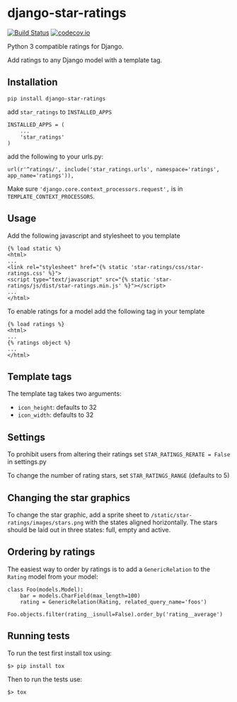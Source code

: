 # django-star-ratings

[![Build Status](https://travis-ci.org/wildfish/django-star-ratings.svg)](https://travis-ci.org/wildfish/django-star-ratings)
[![codecov.io](http://codecov.io/github/wildfish/django-star-ratings/coverage.svg?branch=master)](http://codecov.io/github/wildfish/django-star-ratings?branch=master)

Python 3 compatible ratings for Django.

Add ratings to any Django model with a template tag.


## Installation

`pip install django-star-ratings`

add `star_ratings` to `INSTALLED_APPS`

    INSTALLED_APPS = (
        ...
        'star_ratings'
    )

add the following to your urls.py:

    url(r'^ratings/', include('star_ratings.urls', namespace='ratings', app_name='ratings')),


Make sure `'django.core.context_processors.request',` is in `TEMPLATE_CONTEXT_PROCESSORS`.


## Usage

Add the following javascript and stylesheet to you template
    
    {% load static %}
    <html>
    ...
    <link rel="stylesheet" href="{% static 'star-ratings/css/star-ratings.css' %}">
    <script type="text/javascript" src="{% static 'star-ratings/js/dist/star-ratings.min.js' %}"></script>
    ...
    </html>


To enable ratings for a model add the following tag in your template

    {% load ratings %}
    <html>
    ...
    {% ratings object %}
    ...
    </html>
    

## Template tags

The template tag takes two arguments:

*  `icon_height`: defaults to 32
*  `icon_width`: defaults to 32 

    
## Settings

To prohibit users from altering their ratings set `STAR_RATINGS_RERATE = False` in settings.py

To change the number of rating stars, set `STAR_RATINGS_RANGE` (defaults to 5)


## Changing the star graphics

To change the star graphic, add a sprite sheet to `/static/star-ratings/images/stars.png` with the states aligned horizontally.
The stars should be laid out in three states: full, empty and active.


## Ordering by ratings

The easiest way to order by ratings is to add a `GenericRelation` to the `Rating` model from your model:


    class Foo(models.Model):
        bar = models.CharField(max_length=100)
        rating = GenericRelation(Rating, related_query_name='foos')

    Foo.objects.filter(rating__isnull=False).order_by('rating__average')


## Running tests

To run the test first install tox using:

```
$> pip install tox
```

Then to run the tests use:
 
```
$> tox
```
